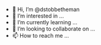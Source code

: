 - 👋 Hi, I’m @dstobbetheman
- 👀 I’m interested in ...
- 🌱 I’m currently learning ...
- 💞️ I’m looking to collaborate on ...
- 📫 How to reach me ...

<!---
dstobbetheman/dstobbetheman is a ✨ special ✨ repository because its `README.md` (this file) appears on your GitHub profile.
You can click the Preview link to take a look at your changes.
--->
